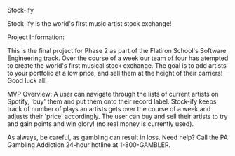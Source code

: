 Stock-ify

Stock-ify is the world's first music artist stock exchange!

Project Information:

This is the final project for Phase 2 as part of the Flatiron School's Software Engineering track.  Over the course of a week our team of four has atempted to create the world's first musical stock exchange.  The goal is to add artists to your portfolio at a low price, and sell them at the height of their carriers!  Good luck all!

MVP Overview:
A user can navigate through the lists of current artists on Spotify, 'buy' them and put them onto their record label.  Stock-ify keeps track of number of plays an artists gets over the course of a week and adjusts their 'price' accordingly.  The user can buy and sell their artists to try and gain points and win glory! (no real money is currently used).

As always, be careful, as gambling can result in loss.
Need help? Call the PA Gambling Addiction 24-hour hotline at 1-800-GAMBLER.